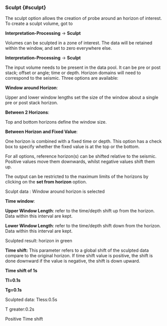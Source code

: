 ### Sculpt {#sculpt}

The sculpt option allows the creation of probe around an horizon of interest. To create a sculpt volume, got to

**Interpretation-Processing** → **Sculpt**

Volumes can be sculpted in a zone of interest. The data will be retained within the window, and set to zero everywhere else.

**Interpretation-Processing** → **Sculpt**

The input volume needs to be present in the data pool. It can be pre or post stack; offset or angle; time or depth. Horizon domains will need to correspond to the seismic. Three options are available:

**Window around Horizon**:

Upper and lower window lengths set the size of the window about a single pre or post stack horizon.

**Between 2 Horizons**:

Top and bottom horizons define the window size.

**Between Horizon and Fixed Value**:

One horizon is combined with a fixed time or depth. This option has a check box to specify whether the fixed value is at the top or the bottom.

For all options, reference horizon(s) can be shifted relative to the seismic. Positive values move them downwards, whilst negative values shift them up.

The output can be restricted to the maximum limits of the horizons by clicking on the **set from horizon** option.

Sculpt data : Window around horizon is selected

**Time window**:

**Upper Window Length**: refer to the time/depth shift up from the horizon. Data within this interval are kept.

**Lower Window Length**: refer to the time/depth shift down from the horizon. Data within this interval are kept.

Sculpted result: horizon in green

**Time shift:** This parameter refers to a global shift of the sculpted data compare to the original horizon. If time shift value is positive, the shift is done downward if the value is negative, the shift is down upward.

**Time shift of 1s**

**Tl=0.1s**

**Tg=0.1s**

Sculpted data: Tless:0.5s

T greater:0.2s

Positive Time shift